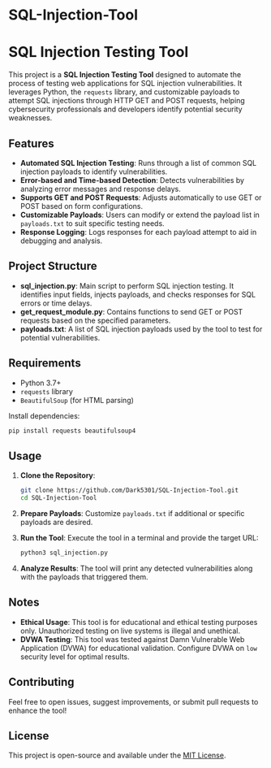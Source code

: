 # SQL-Injection-Tool
# SQL Injection Testing Tool

This project is a **SQL Injection Testing Tool** designed to automate the process of testing web applications for SQL injection vulnerabilities. It leverages Python, the `requests` library, and customizable payloads to attempt SQL injections through HTTP GET and POST requests, helping cybersecurity professionals and developers identify potential security weaknesses.

## Features

- **Automated SQL Injection Testing**: Runs through a list of common SQL injection payloads to identify vulnerabilities.
- **Error-based and Time-based Detection**: Detects vulnerabilities by analyzing error messages and response delays.
- **Supports GET and POST Requests**: Adjusts automatically to use GET or POST based on form configurations.
- **Customizable Payloads**: Users can modify or extend the payload list in `payloads.txt` to suit specific testing needs.
- **Response Logging**: Logs responses for each payload attempt to aid in debugging and analysis.

## Project Structure

- **sql_injection.py**: Main script to perform SQL injection testing. It identifies input fields, injects payloads, and checks responses for SQL errors or time delays.
- **get_request_module.py**: Contains functions to send GET or POST requests based on the specified parameters.
- **payloads.txt**: A list of SQL injection payloads used by the tool to test for potential vulnerabilities.

## Requirements

- Python 3.7+
- `requests` library
- `BeautifulSoup` (for HTML parsing)

Install dependencies:
```bash
pip install requests beautifulsoup4
```

## Usage

1. **Clone the Repository**:
   ```bash
   git clone https://github.com/Dark5301/SQL-Injection-Tool.git
   cd SQL-Injection-Tool
   ```

2. **Prepare Payloads**:
   Customize `payloads.txt` if additional or specific payloads are desired.

3. **Run the Tool**:
   Execute the tool in a terminal and provide the target URL:
   ```bash
   python3 sql_injection.py
   ```

4. **Analyze Results**:
   The tool will print any detected vulnerabilities along with the payloads that triggered them.

## Notes

- **Ethical Usage**: This tool is for educational and ethical testing purposes only. Unauthorized testing on live systems is illegal and unethical.
- **DVWA Testing**: This tool was tested against Damn Vulnerable Web Application (DVWA) for educational validation. Configure DVWA on `low` security level for optimal results.

## Contributing

Feel free to open issues, suggest improvements, or submit pull requests to enhance the tool!

## License

This project is open-source and available under the [MIT License](LICENSE).
